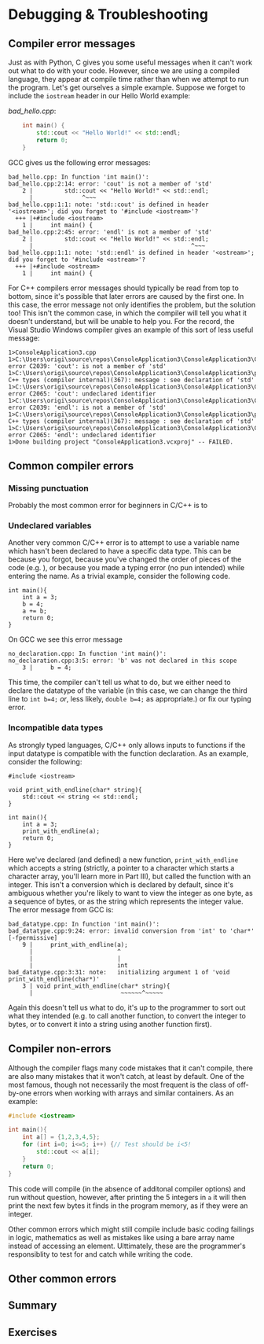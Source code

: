 # Debugging & Troubleshooting

## Compiler error messages

Just as with Python, C gives you some useful messages when it can't work out what to do with your code. However, since we are using a compiled language, they appear at compile time rather than when we attempt to run the program. Let's get ourselves a simple example. Suppose we forget to include the `iostream` header in our Hello World example:

_bad_hello.cpp_:
```c++
    int main() {
        std::cout << "Hello World!" << std::endl;
        return 0;
    }
```

GCC gives us the following error messages:

```
bad_hello.cpp: In function 'int main()':
bad_hello.cpp:2:14: error: 'cout' is not a member of 'std'
    2 |         std::cout << "Hello World!" << std::endl;
      |              ^~~~
bad_hello.cpp:1:1: note: 'std::cout' is defined in header '<iostream>'; did you forget to '#include <iostream>'?
  +++ |+#include <iostream>
    1 |     int main() {
bad_hello.cpp:2:45: error: 'endl' is not a member of 'std'
    2 |         std::cout << "Hello World!" << std::endl;
      |                                             ^~~~
bad_hello.cpp:1:1: note: 'std::endl' is defined in header '<ostream>'; did you forget to '#include <ostream>'?
  +++ |+#include <ostream>
    1 |     int main() {
```

For C++ compilers error messages should typically be read from top to bottom, since it's possible that later errors are caused by the first one. In this case, the error message not only identifies the problem, but the solution too! This isn't the common case, in which the compiler will tell you what it doesn't understand, but will be unable to help you. For the record, the Visual Studio Windows compiler gives an example of this sort of less useful message:

```
1>ConsoleApplication3.cpp
1>C:\Users\origi\source\repos\ConsoleApplication3\ConsoleApplication3\ConsoleApplication3.cpp(2,10): error C2039: 'cout': is not a member of 'std'
1>C:\Users\origi\source\repos\ConsoleApplication3\ConsoleApplication3\predefined C++ types (compiler internal)(367): message : see declaration of 'std'
1>C:\Users\origi\source\repos\ConsoleApplication3\ConsoleApplication3\ConsoleApplication3.cpp(2,15): error C2065: 'cout': undeclared identifier
1>C:\Users\origi\source\repos\ConsoleApplication3\ConsoleApplication3\ConsoleApplication3.cpp(2,41): error C2039: 'endl': is not a member of 'std'
1>C:\Users\origi\source\repos\ConsoleApplication3\ConsoleApplication3\predefined C++ types (compiler internal)(367): message : see declaration of 'std'
1>C:\Users\origi\source\repos\ConsoleApplication3\ConsoleApplication3\ConsoleApplication3.cpp(2,45): error C2065: 'endl': undeclared identifier
1>Done building project "ConsoleApplication3.vcxproj" -- FAILED.
```

## Common compiler errors

### Missing punctuation

Probably the most common error for beginners in C/C++ is to 

### Undeclared variables

Another very common C/C++ error is to attempt to use a variable name which hasn't been declared to have a specific data type. This can be because you forgot, because you've changed the order of pieces of the code (e.g. ), or because you made a typing error (no pun intended) while entering the name. As a trivial example, consider the following code.

```
int main(){
    int a = 3;
    b = 4;
    a += b;
    return 0;
}
```

On GCC we see this error message

```
no_declaration.cpp: In function 'int main()':
no_declaration.cpp:3:5: error: 'b' was not declared in this scope
    3 |     b = 4;
```

This time, the compiler can't tell us what to do, but we either need to declare the datatype of the variable (in this case, we can change the third line to `int b=4;` _or_, less likely, `double b=4;` as appropriate.) or fix our typing error.

### Incompatible data types

As strongly typed languages, C/C++ only allows inputs to functions if the input datatype is compatible with the function declaration. As an example, consider the following:


```
#include <iostream>

void print_with_endline(char* string){
    std::cout << string << std::endl;
}

int main(){
    int a = 3;
    print_with_endline(a);
    return 0;
}
```

Here we've declared (and defined) a new function, `print_with_endline` which accepts a string (strictly, a pointer to a character which starts a character array, you'll learn more in Part III), but called the function with an integer. This isn't a conversion which is declared by default, since it's ambiguous whether you're likely to want to view the integer as one byte, as a sequence of bytes, or as the string which represents the integer value. The error message from GCC is:

```
bad_datatype.cpp: In function 'int main()':
bad_datatype.cpp:9:24: error: invalid conversion from 'int' to 'char*' [-fpermissive]
    9 |     print_with_endline(a);
      |                        ^
      |                        |
      |                        int
bad_datatype.cpp:3:31: note:   initializing argument 1 of 'void print_with_endline(char*)'
    3 | void print_with_endline(char* string){
      |                         ~~~~~~^~~~~~
```

Again this doesn't tell us what to do, it's up to the programmer to sort out what they intended (e.g. to call another function, to convert the integer to bytes, or to convert it into a string using another function first).

## Compiler non-errors

Although the compiler flags many code mistakes that it can't compile, there are also many mistakes that it won't catch, at least by default. One of the most famous, though not necessarily the most frequent is the class of off-by-one errors when working with arrays and similar containers. As an example:

```c++
#include <iostream>

int main(){
    int a[] = {1,2,3,4,5};
    for (int i=0; i<=5; i++) {// Test should be i<5!
        std::cout << a[i];
    }
    return 0;
}
```

This code will compile (in the absence of additonal compiler options) and run without question, however, after printing the 5 integers in `a` it will then print the next few bytes it finds in the program memory, as if they were an integer.

Other common errors which might still compile include basic coding failings in logic, mathematics as well as mistakes like using a bare array name instead of accessing an element. Ulttimately, these are the programmer's responsiblity to test for and catch while writing the code.

## Other common errors




## Summary


## Exercises